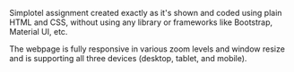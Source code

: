 Simplotel assignment created exactly as it's shown and coded using plain HTML and CSS, without using any library or frameworks like Bootstrap, Material UI, etc.

The webpage is fully responsive in various zoom levels and window resize and is supporting all three devices (desktop, tablet, and mobile).
